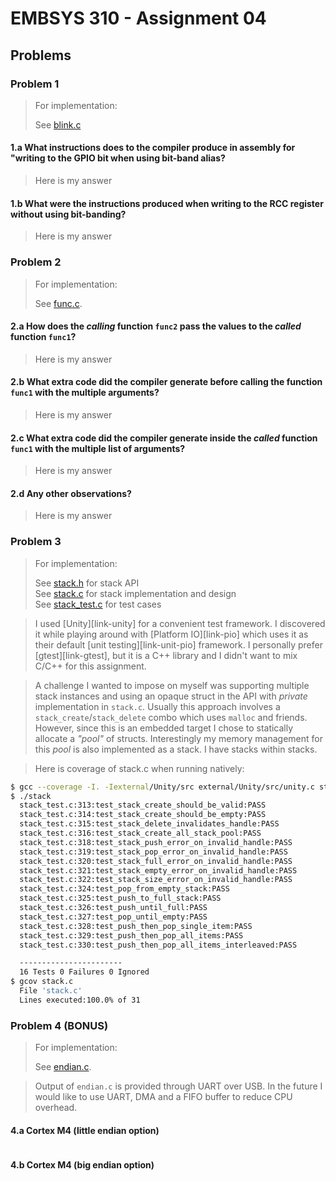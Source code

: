 # EMBSYS 310 - Assignment 04

## Problems
### Problem 1
>For implementation:
>
>See [blink.c](blink.c)

#### 1.a What instructions does to the compiler produce in assembly for "writing to the GPIO bit when using bit-band alias?

>Here is my answer

#### 1.b What were the instructions produced when writing to the RCC register without using bit-banding?

>Here is my answer

### Problem 2
>For implementation:
>
>See [func.c](func.c).

#### 2.a How does the *calling* function `func2` pass the values to the *called* function `func1`?

>Here is my answer

#### 2.b What extra code did the compiler generate before calling the function `func1` with the multiple arguments?

>Here is my answer

#### 2.c What extra code did the compiler generate inside the *called* function `func1` with the multiple list of arguments?

>Here is my answer

#### 2.d Any other observations?

>Here is my answer

### Problem 3
>For implementation:
>
>See [stack.h](stack.h) for stack API<br>
>See [stack.c](stack.c) for stack implementation and design<br>
>See [stack_test.c](stack_test.c) for test cases

> I used [Unity][link-unity] for a convenient test framework. I discovered it while playing around with [Platform IO][link-pio] which uses it as their default [unit testing][link-unit-pio] framework. I personally prefer [gtest][link-gtest], but it is a C++ library and I didn't want to mix C/C++ for this assignment.

> A challenge I wanted to impose on myself was supporting multiple stack instances and using an opaque struct in the API with *private* implementation in `stack.c`. Usually this approach involves a `stack_create`/`stack_delete` combo which uses `malloc` and friends. However, since this is an embedded target I chose to statically allocate a *"pool"* of structs. Interestingly my memory management for this *pool* is also implemented as a stack. I have stacks within stacks.

> Here is coverage of stack.c when running natively:
```bash
$ gcc --coverage -I. -Iexternal/Unity/src external/Unity/src/unity.c stack.c stack_test.c -o stack
$ ./stack
  stack_test.c:313:test_stack_create_should_be_valid:PASS
  stack_test.c:314:test_stack_create_should_be_empty:PASS
  stack_test.c:315:test_stack_delete_invalidates_handle:PASS
  stack_test.c:316:test_stack_create_all_stack_pool:PASS
  stack_test.c:318:test_stack_push_error_on_invalid_handle:PASS
  stack_test.c:319:test_stack_pop_error_on_invalid_handle:PASS
  stack_test.c:320:test_stack_full_error_on_invalid_handle:PASS
  stack_test.c:321:test_stack_empty_error_on_invalid_handle:PASS
  stack_test.c:322:test_stack_size_error_on_invalid_handle:PASS
  stack_test.c:324:test_pop_from_empty_stack:PASS
  stack_test.c:325:test_push_to_full_stack:PASS
  stack_test.c:326:test_push_until_full:PASS
  stack_test.c:327:test_pop_until_empty:PASS
  stack_test.c:328:test_push_then_pop_single_item:PASS
  stack_test.c:329:test_push_then_pop_all_items:PASS
  stack_test.c:330:test_push_then_pop_all_items_interleaved:PASS

  -----------------------
  16 Tests 0 Failures 0 Ignored
$ gcov stack.c
  File 'stack.c'
  Lines executed:100.0% of 31
```

### Problem 4 **(BONUS)**
> For implementation:
>
> See [endian.c](endian.c).

> Output of `endian.c` is provided through UART over USB. In the future I would like to use UART, DMA and a FIFO buffer to reduce CPU overhead.

#### 4.a Cortex M4 (little endian option)
```bash
```
#### 4.b Cortex M4 (big endian option)
```bash
```